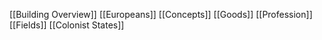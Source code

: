 [[Building Overview]]
[[Europeans]]
[[Concepts]]
[[Goods]]
[[Profession]]
[[Fields]]
[[Colonist States]]
